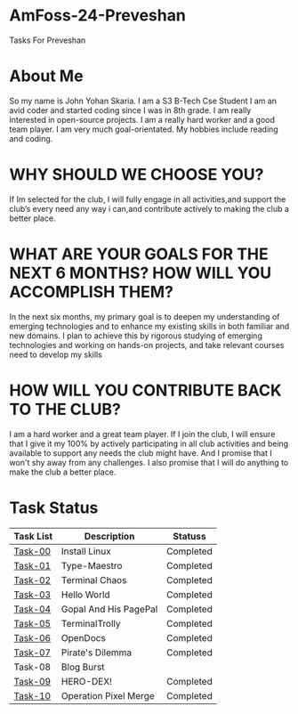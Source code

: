 # AmFoss-24-Preveshan
Tasks For Preveshan
# About Me
So my name is John Yohan Skaria. I am a S3 B-Tech Cse Student
I am an avid coder and started coding since I was in 8th grade.
I am really interested in open-source projects. I am a really hard worker and a good team player. I am very much goal-orientated. 
My hobbies include reading and coding.
# WHY SHOULD WE CHOOSE YOU?
If Im selected for the club, I will fully engage in all activities,and support the club’s every need any way i can,and contribute actively to making the club a better place.
# WHAT ARE YOUR GOALS FOR THE NEXT 6 MONTHS? HOW WILL YOU ACCOMPLISH THEM?
In the next six months, my primary goal is to deepen my understanding of emerging technologies and to enhance my existing skills in both familiar and new domains. I plan to achieve this by rigorous studying of emerging technologies and working on hands-on projects, and take relevant courses need to develop my skills
# HOW WILL YOU CONTRIBUTE BACK TO THE CLUB?
I am a hard worker and a great team player. If I join the club, I will ensure that I give it my 100% by actively participating in all club activities and being available to support any needs the club might have. And I promise that I won't shy away from any challenges. I also promise that I will do anything to make the club a better place.
# Task Status
| Task List | Description | Statuss|
|---|---|---|
| [Task-00](https://github.com/The-Yearly/AmFoss-24-Preveshan/tree/main/%23Task-0)  | Install Linux | Completed |
| [Task-01](https://github.com/The-Yearly/AmFoss-24-Preveshan/tree/main/%23Task-01) | Type-Maestro | Completed |
| [Task-02](https://github.com/The-Yearly/AmFoss-24-Preveshan/tree/main/%23Task-02) | Terminal Chaos | Completed |
| [Task-03](https://github.com/The-Yearly/AmFoss-24-Preveshan/tree/main/%23Task-03) | Hello World | Completed |
| [Task-04](https://github.com/The-Yearly/AmFoss-24-Preveshan/tree/main/%23Task-04) | Gopal And His PagePal | Completed |
| [Task-05](https://github.com/The-Yearly/AmFoss-24-Preveshan/tree/main/%23Task-05) | TerminalTrolly | Completed |
| [Task-06](https://github.com/The-Yearly/AmFoss-24-Preveshan/tree/main/%23Task-06) | OpenDocs | Completed |
| [Task-07](https://github.com/The-Yearly/AmFoss-24-Preveshan/tree/main/%23Task-07)| Pirate's Dilemma| Completed |
| Task-08 | Blog Burst | |
| [Task-09](https://github.com/The-Yearly/AmFoss-24-Preveshan/tree/main/%23Task-09) | HERO-DEX! | Completed |
| [Task-10](https://github.com/The-Yearly/AmFoss-24-Preveshan/tree/main/%23Task-10) | Operation Pixel Merge | Completed |
